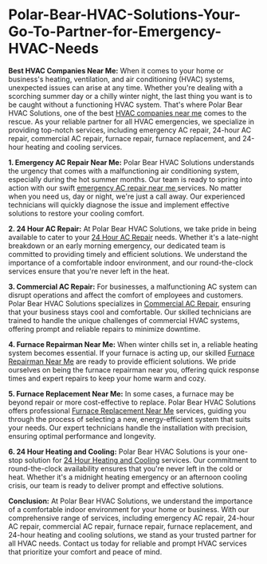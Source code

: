 # Polar-Bear-HVAC-Solutions-Your-Go-To-Partner-for-Emergency-HVAC-Needs
**Best HVAC Companies Near Me:**
When it comes to your home or business's heating, ventilation, and air conditioning (HVAC) systems, unexpected issues can arise at any time. Whether you're dealing with a scorching summer day or a chilly winter night, the last thing you want is to be caught without a functioning HVAC system. That's where Polar Bear HVAC Solutions, one of the best <a href="https://maps.app.goo.gl/36uW6GAzW8ULDEAR9">HVAC companies near me</a> comes to the rescue. As your reliable partner for all HVAC emergencies, we specialize in providing top-notch services, including emergency AC repair, 24-hour AC repair, commercial AC repair, furnace repair, furnace replacement, and 24-hour heating and cooling services.




**1. Emergency AC Repair Near Me:**
Polar Bear HVAC Solutions understands the urgency that comes with a malfunctioning air conditioning system, especially during the hot summer months. Our team is ready to spring into action with our swift <a href="https://maps.app.goo.gl/36uW6GAzW8ULDEAR9">emergency AC repair near me </a> services. No matter when you need us, day or night, we're just a call away. Our experienced technicians will quickly diagnose the issue and implement effective solutions to restore your cooling comfort.




**2. 24 Hour AC Repair:**
At Polar Bear HVAC Solutions, we take pride in being available to cater to your <a href="https://maps.app.goo.gl/36uW6GAzW8ULDEAR9">24 Hour AC Repair</a> needs. Whether it's a late-night breakdown or an early morning emergency, our dedicated team is committed to providing timely and efficient solutions. We understand the importance of a comfortable indoor environment, and our round-the-clock services ensure that you're never left in the heat.

**3. Commercial AC Repair:**
For businesses, a malfunctioning AC system can disrupt operations and affect the comfort of employees and customers. Polar Bear HVAC Solutions specializes in <a href="https://maps.app.goo.gl/36uW6GAzW8ULDEAR9">Commercial AC Repair</a>, ensuring that your business stays cool and comfortable. Our skilled technicians are trained to handle the unique challenges of commercial HVAC systems, offering prompt and reliable repairs to minimize downtime.

**4. Furnace Repairman Near Me:**
When winter chills set in, a reliable heating system becomes essential. If your furnace is acting up, our skilled <a href="https://maps.app.goo.gl/36uW6GAzW8ULDEAR9">Furnace Repairman Near Me</a> are ready to provide efficient solutions. We pride ourselves on being the furnace repairman near you, offering quick response times and expert repairs to keep your home warm and cozy.




**5. Furnace Replacement Near Me:**
In some cases, a furnace may be beyond repair or more cost-effective to replace. Polar Bear HVAC Solutions offers professional <a href="https://maps.app.goo.gl/36uW6GAzW8ULDEAR9">Furnace Replacement Near Me</a> services, guiding you through the process of selecting a new, energy-efficient system that suits your needs. Our expert technicians handle the installation with precision, ensuring optimal performance and longevity.

**6. 24 Hour Heating and Cooling:**
Polar Bear HVAC Solutions is your one-stop solution for <a href="https://maps.app.goo.gl/36uW6GAzW8ULDEAR9">24 Hour Heating and Cooling</a> services. Our commitment to round-the-clock availability ensures that you're never left in the cold or heat. Whether it's a midnight heating emergency or an afternoon cooling crisis, our team is ready to deliver prompt and effective solutions.




**Conclusion:**
At Polar Bear HVAC Solutions, we understand the importance of a comfortable indoor environment for your home or business. With our comprehensive range of services, including emergency AC repair, 24-hour AC repair, commercial AC repair, furnace repair, furnace replacement, and 24-hour heating and cooling solutions, we stand as your trusted partner for all HVAC needs. Contact us today for reliable and prompt HVAC services that prioritize your comfort and peace of mind.
